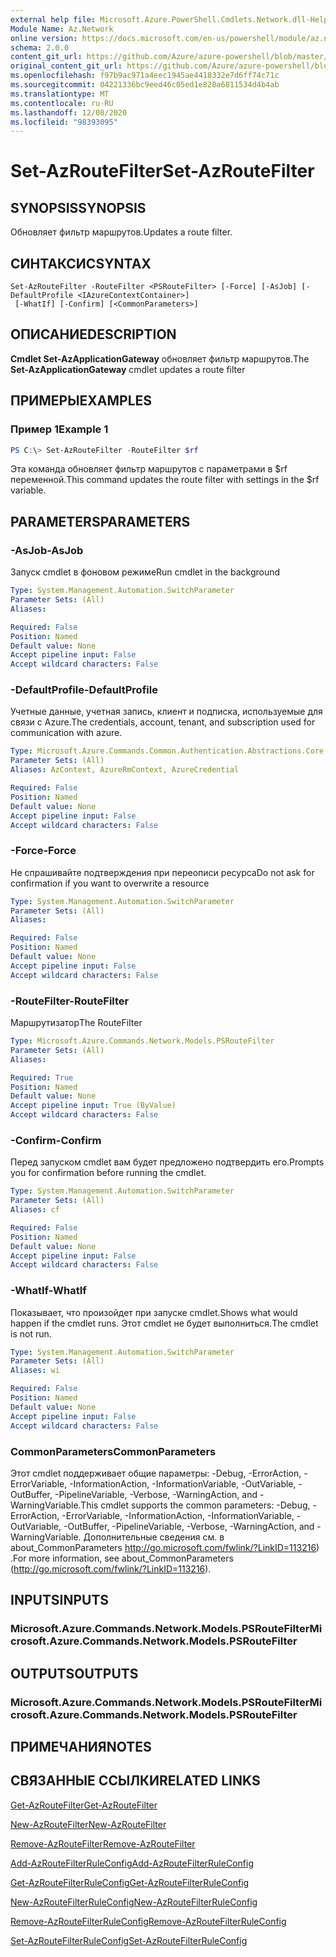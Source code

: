```yaml
---
external help file: Microsoft.Azure.PowerShell.Cmdlets.Network.dll-Help.xml
Module Name: Az.Network
online version: https://docs.microsoft.com/en-us/powershell/module/az.network/set-azroutefilter
schema: 2.0.0
content_git_url: https://github.com/Azure/azure-powershell/blob/master/src/Network/Network/help/Set-AzRouteFilter.md
original_content_git_url: https://github.com/Azure/azure-powershell/blob/master/src/Network/Network/help/Set-AzRouteFilter.md
ms.openlocfilehash: f97b9ac971a4eec1945ae4418332e7d6ff74c71c
ms.sourcegitcommit: 04221336bc9eed46c05ed1e828a6811534d4b4ab
ms.translationtype: MT
ms.contentlocale: ru-RU
ms.lasthandoff: 12/08/2020
ms.locfileid: "98393095"
---
```

# <span data-ttu-id="49598-101">Set-AzRouteFilter</span><span class="sxs-lookup"><span data-stu-id="49598-101">Set-AzRouteFilter</span></span>

## <span data-ttu-id="49598-102">SYNOPSIS</span><span class="sxs-lookup"><span data-stu-id="49598-102">SYNOPSIS</span></span>
<span data-ttu-id="49598-103">Обновляет фильтр маршрутов.</span><span class="sxs-lookup"><span data-stu-id="49598-103">Updates a route filter.</span></span>

## <span data-ttu-id="49598-104">СИНТАКСИС</span><span class="sxs-lookup"><span data-stu-id="49598-104">SYNTAX</span></span>

```
Set-AzRouteFilter -RouteFilter <PSRouteFilter> [-Force] [-AsJob] [-DefaultProfile <IAzureContextContainer>]
 [-WhatIf] [-Confirm] [<CommonParameters>]
```

## <span data-ttu-id="49598-105">ОПИСАНИЕ</span><span class="sxs-lookup"><span data-stu-id="49598-105">DESCRIPTION</span></span>
<span data-ttu-id="49598-106">**Cmdlet Set-AzApplicationGateway** обновляет фильтр маршрутов.</span><span class="sxs-lookup"><span data-stu-id="49598-106">The **Set-AzApplicationGateway** cmdlet updates a route filter</span></span>

## <span data-ttu-id="49598-107">ПРИМЕРЫ</span><span class="sxs-lookup"><span data-stu-id="49598-107">EXAMPLES</span></span>

### <span data-ttu-id="49598-108">Пример 1</span><span class="sxs-lookup"><span data-stu-id="49598-108">Example 1</span></span>
```powershell
PS C:\> Set-AzRouteFilter -RouteFilter $rf
```

<span data-ttu-id="49598-109">Эта команда обновляет фильтр маршрутов с параметрами в $rf переменной.</span><span class="sxs-lookup"><span data-stu-id="49598-109">This command updates the route filter with settings in the $rf variable.</span></span>

## <span data-ttu-id="49598-110">PARAMETERS</span><span class="sxs-lookup"><span data-stu-id="49598-110">PARAMETERS</span></span>

### <span data-ttu-id="49598-111">-AsJob</span><span class="sxs-lookup"><span data-stu-id="49598-111">-AsJob</span></span>
<span data-ttu-id="49598-112">Запуск cmdlet в фоновом режиме</span><span class="sxs-lookup"><span data-stu-id="49598-112">Run cmdlet in the background</span></span>

```yaml
Type: System.Management.Automation.SwitchParameter
Parameter Sets: (All)
Aliases:

Required: False
Position: Named
Default value: None
Accept pipeline input: False
Accept wildcard characters: False
```

### <span data-ttu-id="49598-113">-DefaultProfile</span><span class="sxs-lookup"><span data-stu-id="49598-113">-DefaultProfile</span></span>
<span data-ttu-id="49598-114">Учетные данные, учетная запись, клиент и подписка, используемые для связи с Azure.</span><span class="sxs-lookup"><span data-stu-id="49598-114">The credentials, account, tenant, and subscription used for communication with azure.</span></span>

```yaml
Type: Microsoft.Azure.Commands.Common.Authentication.Abstractions.Core.IAzureContextContainer
Parameter Sets: (All)
Aliases: AzContext, AzureRmContext, AzureCredential

Required: False
Position: Named
Default value: None
Accept pipeline input: False
Accept wildcard characters: False
```

### <span data-ttu-id="49598-115">-Force</span><span class="sxs-lookup"><span data-stu-id="49598-115">-Force</span></span>
<span data-ttu-id="49598-116">Не спрашивайте подтверждения при переописи ресурса</span><span class="sxs-lookup"><span data-stu-id="49598-116">Do not ask for confirmation if you want to overwrite a resource</span></span>

```yaml
Type: System.Management.Automation.SwitchParameter
Parameter Sets: (All)
Aliases:

Required: False
Position: Named
Default value: None
Accept pipeline input: False
Accept wildcard characters: False
```

### <span data-ttu-id="49598-117">-RouteFilter</span><span class="sxs-lookup"><span data-stu-id="49598-117">-RouteFilter</span></span>
<span data-ttu-id="49598-118">Маршрутизатор</span><span class="sxs-lookup"><span data-stu-id="49598-118">The RouteFilter</span></span>

```yaml
Type: Microsoft.Azure.Commands.Network.Models.PSRouteFilter
Parameter Sets: (All)
Aliases:

Required: True
Position: Named
Default value: None
Accept pipeline input: True (ByValue)
Accept wildcard characters: False
```

### <span data-ttu-id="49598-119">-Confirm</span><span class="sxs-lookup"><span data-stu-id="49598-119">-Confirm</span></span>
<span data-ttu-id="49598-120">Перед запуском cmdlet вам будет предложено подтвердить его.</span><span class="sxs-lookup"><span data-stu-id="49598-120">Prompts you for confirmation before running the cmdlet.</span></span>

```yaml
Type: System.Management.Automation.SwitchParameter
Parameter Sets: (All)
Aliases: cf

Required: False
Position: Named
Default value: None
Accept pipeline input: False
Accept wildcard characters: False
```

### <span data-ttu-id="49598-121">-WhatIf</span><span class="sxs-lookup"><span data-stu-id="49598-121">-WhatIf</span></span>
<span data-ttu-id="49598-122">Показывает, что произойдет при запуске cmdlet.</span><span class="sxs-lookup"><span data-stu-id="49598-122">Shows what would happen if the cmdlet runs.</span></span> <span data-ttu-id="49598-123">Этот cmdlet не будет выполниться.</span><span class="sxs-lookup"><span data-stu-id="49598-123">The cmdlet is not run.</span></span>

```yaml
Type: System.Management.Automation.SwitchParameter
Parameter Sets: (All)
Aliases: wi

Required: False
Position: Named
Default value: None
Accept pipeline input: False
Accept wildcard characters: False
```

### <span data-ttu-id="49598-124">CommonParameters</span><span class="sxs-lookup"><span data-stu-id="49598-124">CommonParameters</span></span>
<span data-ttu-id="49598-125">Этот cmdlet поддерживает общие параметры: -Debug, -ErrorAction, -ErrorVariable, -InformationAction, -InformationVariable, -OutVariable, -OutBuffer, -PipelineVariable, -Verbose, -WarningAction, and -WarningVariable.</span><span class="sxs-lookup"><span data-stu-id="49598-125">This cmdlet supports the common parameters: -Debug, -ErrorAction, -ErrorVariable, -InformationAction, -InformationVariable, -OutVariable, -OutBuffer, -PipelineVariable, -Verbose, -WarningAction, and -WarningVariable.</span></span> <span data-ttu-id="49598-126">Дополнительные сведения см. в about_CommonParameters http://go.microsoft.com/fwlink/?LinkID=113216) .</span><span class="sxs-lookup"><span data-stu-id="49598-126">For more information, see about_CommonParameters (http://go.microsoft.com/fwlink/?LinkID=113216).</span></span>

## <span data-ttu-id="49598-127">INPUTS</span><span class="sxs-lookup"><span data-stu-id="49598-127">INPUTS</span></span>

### <span data-ttu-id="49598-128">Microsoft.Azure.Commands.Network.Models.PSRouteFilter</span><span class="sxs-lookup"><span data-stu-id="49598-128">Microsoft.Azure.Commands.Network.Models.PSRouteFilter</span></span>

## <span data-ttu-id="49598-129">OUTPUTS</span><span class="sxs-lookup"><span data-stu-id="49598-129">OUTPUTS</span></span>

### <span data-ttu-id="49598-130">Microsoft.Azure.Commands.Network.Models.PSRouteFilter</span><span class="sxs-lookup"><span data-stu-id="49598-130">Microsoft.Azure.Commands.Network.Models.PSRouteFilter</span></span>

## <span data-ttu-id="49598-131">ПРИМЕЧАНИЯ</span><span class="sxs-lookup"><span data-stu-id="49598-131">NOTES</span></span>

## <span data-ttu-id="49598-132">СВЯЗАННЫЕ ССЫЛКИ</span><span class="sxs-lookup"><span data-stu-id="49598-132">RELATED LINKS</span></span>

[<span data-ttu-id="49598-133">Get-AzRouteFilter</span><span class="sxs-lookup"><span data-stu-id="49598-133">Get-AzRouteFilter</span></span>](./Get-AzRouteFilter.md)

[<span data-ttu-id="49598-134">New-AzRouteFilter</span><span class="sxs-lookup"><span data-stu-id="49598-134">New-AzRouteFilter</span></span>](./New-AzRouteFilter.md)

[<span data-ttu-id="49598-135">Remove-AzRouteFilter</span><span class="sxs-lookup"><span data-stu-id="49598-135">Remove-AzRouteFilter</span></span>](./Remove-AzRouteFilter.md)

[<span data-ttu-id="49598-136">Add-AzRouteFilterRuleConfig</span><span class="sxs-lookup"><span data-stu-id="49598-136">Add-AzRouteFilterRuleConfig</span></span>](./Add-AzRouteFilterRuleConfig.md)

[<span data-ttu-id="49598-137">Get-AzRouteFilterRuleConfig</span><span class="sxs-lookup"><span data-stu-id="49598-137">Get-AzRouteFilterRuleConfig</span></span>](./Get-AzRouteFilterRuleConfig.md)

[<span data-ttu-id="49598-138">New-AzRouteFilterRuleConfig</span><span class="sxs-lookup"><span data-stu-id="49598-138">New-AzRouteFilterRuleConfig</span></span>](./New-AzRouteFilterRuleConfig.md)

[<span data-ttu-id="49598-139">Remove-AzRouteFilterRuleConfig</span><span class="sxs-lookup"><span data-stu-id="49598-139">Remove-AzRouteFilterRuleConfig</span></span>](./Remove-AzRouteFilterRuleConfig.md)

[<span data-ttu-id="49598-140">Set-AzRouteFilterRuleConfig</span><span class="sxs-lookup"><span data-stu-id="49598-140">Set-AzRouteFilterRuleConfig</span></span>](./Set-AzRouteFilterRuleConfig.md)
